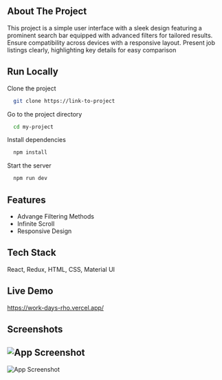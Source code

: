 
## About The Project

This project is a simple user interface with a sleek design featuring a prominent search bar equipped with advanced filters for tailored results. Ensure compatibility across devices with a responsive layout. Present job listings clearly, highlighting key details for easy comparison

## Run Locally

Clone the project

```bash
  git clone https://link-to-project
```

Go to the project directory

```bash
  cd my-project
```

Install dependencies

```bash
  npm install
```

Start the server

```bash
  npm run dev
```


## Features

- Advange Filtering Methods
- Infinite Scroll
- Responsive Design


## Tech Stack

React, Redux, HTML, CSS, Material UI


## Live Demo

https://work-days-rho.vercel.app/


## Screenshots

![App Screenshot](https://res.cloudinary.com/derplm8c6/image/upload/v1714914486/d8qjdcwirapcfog5xwnm.png)
-------------------------------------------------------------------------------------------
![App Screenshot](https://res.cloudinary.com/derplm8c6/image/upload/v1714970100/sgaw6vzs5k8kldd3w1wy.png)

